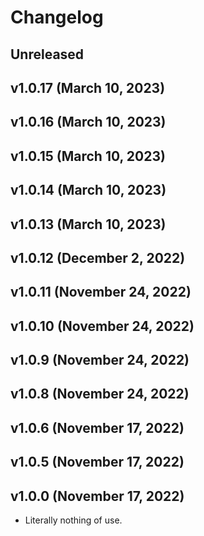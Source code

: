 # Changelog

<!-- 
    Add changes to the Unreleased section during development.
    Do not change this header — the GitHub action that releases
    this project will edit this file and add the version header for you.
    The Unreleased block will also be used for the GitHub release notes.
-->

## Unreleased

## v1.0.17 (March 10, 2023)

## v1.0.16 (March 10, 2023)

## v1.0.15 (March 10, 2023)

## v1.0.14 (March 10, 2023)

## v1.0.13 (March 10, 2023)

## v1.0.12 (December 2, 2022)

## v1.0.11 (November 24, 2022)

## v1.0.10 (November 24, 2022)

## v1.0.9 (November 24, 2022)

## v1.0.8 (November 24, 2022)

## v1.0.6 (November 17, 2022)

## v1.0.5 (November 17, 2022)

## v1.0.0 (November 17, 2022)

* Literally nothing of use.
